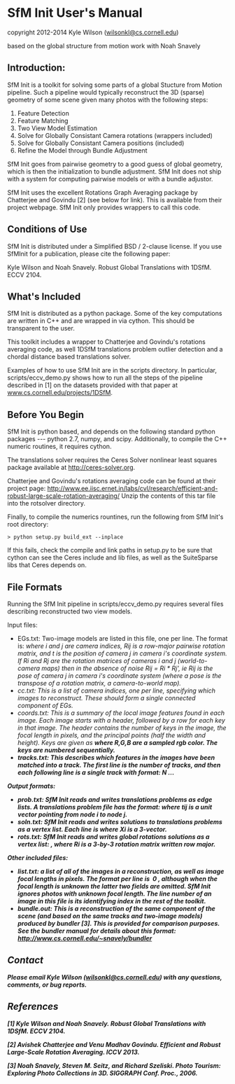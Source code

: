 SfM Init  User's Manual
=======================
copyright 2012-2014 Kyle Wilson (wilsonkl@cs.cornell.edu)

based on the global structure from motion work with Noah Snavely


Introduction:
-------------
SfM Init is a toolkit for solving some parts of a global Stucture from Motion
pipeline. Such a pipeline would typically reconstruct the 3D (sparse) geometry
of some scene given many photos with the following steps:

1. Feature Detection
2. Feature Matching
3. Two View Model Estimation
4. Solve for Globally Consistant Camera rotations (wrappers included)
5. Solve for Globally Consistant Camera positions (included)
6. Refine the Model through Bundle Adjustment

SfM Init goes from pairwise geometry to a good guess of global geometry, which
is then the initialization to bundle adjustment. SfM Init does not ship with 
a system for computing pairwise models or with a bundle adjustor. 

SfM Init uses the excellent Rotations Graph Averaging package by Chatterjee and
Govindu [2] (see below for link). This is available from their project webpage. 
SfM Init only provides wrappers to call this code.

Conditions of Use
-----------------
SfM Init is distributed under a Simplified BSD / 2-clause license. If you use 
SfMInit for a publication, please cite the following paper:

Kyle Wilson and Noah Snavely. Robust Global Translations with 1DSfM. ECCV 2104.

What's Included
---------------
SfM Init is distributed as a python package. Some of the key computations are 
written in C++ and are wrapped in via cython. This should be transparent to 
the user. 

This toolkit includes a wrapper to Chatterjee and Govindu's rotations averaging
code, as well 1DSfM translations problem outlier detection and a chordal 
distance based translations solver.

Examples of how to use SfM Init are in the scripts directory. In particular, 
scripts/eccv_demo.py shows how to run all the steps of the pipeline described in 
[1] on the datasets provided with that paper at 
www.cs.cornell.edu/projects/1DSfM.

Before You Begin
----------------
SfM Init is python based, and depends on the following standard python packages
--- python 2.7, numpy, and scipy. Additionally, to compile the C++ numeric 
routines, it requires cython. 

The translations solver requires the Ceres Solver nonlinear least squares 
package available at http://ceres-solver.org.

Chatterjee and Govindu's rotations averaging code can be found at their project
page: http://www.ee.iisc.ernet.in/labs/cvl/research/efficient-and-robust-large-scale-rotation-averaging/
Unzip the contents of this tar file into the rotsolver directory.

Finally, to compile the numerics rountines, run the following from SfM Init's 
root directory:

    > python setup.py build_ext --inplace

If this fails, check the compile and link paths in setup.py to be sure that 
cython can see the Ceres include and lib files, as well as the SuiteSparse 
libs that Ceres depends on.

File Formats
------------
Running the SfM Init pipeline in scripts/eccv_demo.py requires several files 
describing reconstructed two view models.

Input files:

*   EGs.txt: Two-image models are listed in this file, one per line. The format 
    is: <i> <j> <Rij> <tij> where i and j are camera indices, Rij is a row-major 
    pairwise rotation matrix, and t is the position of camera j in camera i's 
    coordinate system. If Ri and Rj are the rotation matrices of cameras i and 
    j (world-to-camera maps) then in the absence of noise Rij = Ri * Rj', ie
    Rij is the pose of camera j in camera i's coordinate system (where a pose
    is the transpose of a rotation matrix, a camera-to-world map).
*   cc.txt: This is a list of camera indices, one per line, specifying which 
    images to reconstruct. These should form a single connected component of 
    EGs. 
*   coords.txt: This is a summary of the local image features found in each 
    image. Each image starts with a header, followed by a row for each key in 
    that image. The header contains the number of keys in the image, the focal 
    length in pixels, and the principal points (half the width and height). 
    Keys are given as <key number> <x> <y> <ignore0> <ignore1> <R> <G> <B> where
    R,G,B are a sampled rgb color. The keys are numbered sequentially.
*   tracks.txt: This describes which features in the images have been matched 
    into a track. The first line is the number of tracks, and then each 
    following line is a single track with format: N <img1> <feature1> ... <imgN>
    <featureN>

Output formats:

*   prob.txt: SfM Init reads and writes translations problems as edge lists. A
    translations problem file has the format: <i> <j> <tij> where tij is a unit 
    vector pointing from node i to node j.
*   soln.txt: SfM Init reads and writes solutions to translations problems as a
   vertex list. Each line is <i> <Xi> where Xi is a 3-vector.
*   rots.txt: SfM Init reads and writes global rotations solutions as a vertex 
    list: <i> <Ri>, where Ri is a 3-by-3 rotation matrix written row major.

Other included files:

*   list.txt: a list of all of the images in a reconstruction, as well as image
    focal lengths in pixels. The format per line is <image name> 0 <focal 
    length>, although when the focal length is unknown the latter two fields are
    omitted. SfM Init ignores photos with unknown focal length. The line number
    of an image in this file is its identifying index in the rest of the 
    toolkit.
*   bundle.out: This is a reconstruction of the same component of the scene (and
    based on the same tracks and two-image models) produced by bundler [3]. This
    is provided for comparison purposes. See the bundler manual for details 
    about this format: http://www.cs.cornell.edu/~snavely/bundler

Contact
-------
Please email Kyle Wilson (wilsonkl@cs.cornell.edu) with any questions, comments,
or bug reports.

References
----------
[1] Kyle Wilson and Noah Snavely. Robust Global Translations with 1DSfM. ECCV 
2104.

[2] Avishek Chatterjee and Venu Madhav Govindu. Efficient and Robust Large-Scale
Rotation Averaging. ICCV 2013.

[3] Noah Snavely, Steven M. Seitz, and Richard Szeliski. Photo Tourism: 
Exploring Photo Collections in 3D. SIGGRAPH Conf. Proc., 2006.
